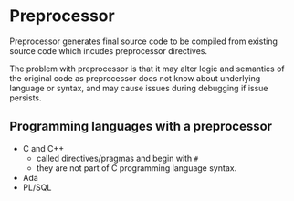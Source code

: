 # Preprocessor

Preprocessor generates final source code to be compiled from existing source code which incudes preprocessor directives.

The problem with preprocessor is that it may alter logic and semantics of the original code as preprocessor does not know about underlying language or syntax, and may cause issues during debugging if issue persists.

## Programming languages with a preprocessor
- C and C++
  - called directives/pragmas and begin with `#`
  - they are not part of  C programming language syntax.
- Ada
- PL/SQL